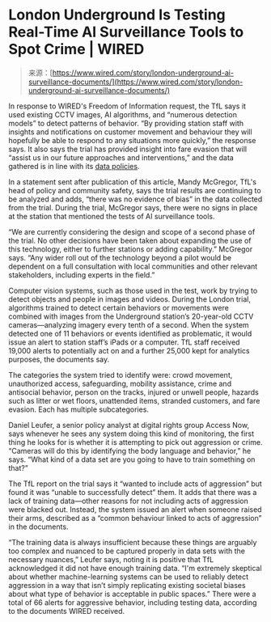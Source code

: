 <!--yml
category: 未分类
date: 2024-05-27 14:43:43
-->

# London Underground Is Testing Real-Time AI Surveillance Tools to Spot Crime | WIRED

> 来源：[https://www.wired.com/story/london-underground-ai-surveillance-documents/](https://www.wired.com/story/london-underground-ai-surveillance-documents/)

In response to WIRED's Freedom of Information request, the TfL says it used existing CCTV images, AI algorithms, and “numerous detection models” to detect patterns of behavior. “By providing station staff with insights and notifications on customer movement and behaviour they will hopefully be able to respond to any situations more quickly,” the response says. It also says the trial has provided insight into fare evasion that will “assist us in our future approaches and interventions,” and the data gathered is in line with its [data policies](https://tfl.gov.uk/corporate/privacy-and-cookies/privacy-and-data-protection-policy).

In a statement sent after publication of this article, Mandy McGregor, TfL's head of policy and community safety, says the trial results are continuing to be analyzed and adds, “there was no evidence of bias” in the data collected from the trial. During the trial, McGregor says, there were no signs in place at the station that mentioned the tests of AI surveillance tools.

“We are currently considering the design and scope of a second phase of the trial. No other decisions have been taken about expanding the use of this technology, either to further stations or adding capability.” McGregor says. “Any wider roll out of the technology beyond a pilot would be dependent on a full consultation with local communities and other relevant stakeholders, including experts in the field.”

Computer vision systems, such as those used in the test, work by trying to detect objects and people in images and videos. During the London trial, algorithms trained to detect certain behaviors or movements were combined with images from the Underground station’s 20-year-old CCTV cameras—analyzing imagery every tenth of a second. When the system detected one of 11 behaviors or events identified as problematic, it would issue an alert to station staff’s iPads or a computer. TfL staff received 19,000 alerts to potentially act on and a further 25,000 kept for analytics purposes, the documents say.

The categories the system tried to identify were: crowd movement, unauthorized access, safeguarding, mobility assistance, crime and antisocial behavior, person on the tracks, injured or unwell people, hazards such as litter or wet floors, unattended items, stranded customers, and fare evasion. Each has multiple subcategories.

Daniel Leufer, a senior policy analyst at digital rights group Access Now, says whenever he sees any system doing this kind of monitoring, the first thing he looks for is whether it is attempting to pick out aggression or crime. “Cameras will do this by identifying the body language and behavior,” he says. “What kind of a data set are you going to have to train something on that?”

The TfL report on the trial says it “wanted to include acts of aggression” but found it was “unable to successfully detect” them. It adds that there was a lack of training data—other reasons for not including acts of aggression were blacked out. Instead, the system issued an alert when someone raised their arms, described as a “common behaviour linked to acts of aggression” in the documents.

“The training data is always insufficient because these things are arguably too complex and nuanced to be captured properly in data sets with the necessary nuances,” Leufer says, noting it is positive that TfL acknowledged it did not have enough training data. “I'm extremely skeptical about whether machine-learning systems can be used to reliably detect aggression in a way that isn’t simply replicating existing societal biases about what type of behavior is acceptable in public spaces.” There were a total of 66 alerts for aggressive behavior, including testing data, according to the documents WIRED received.